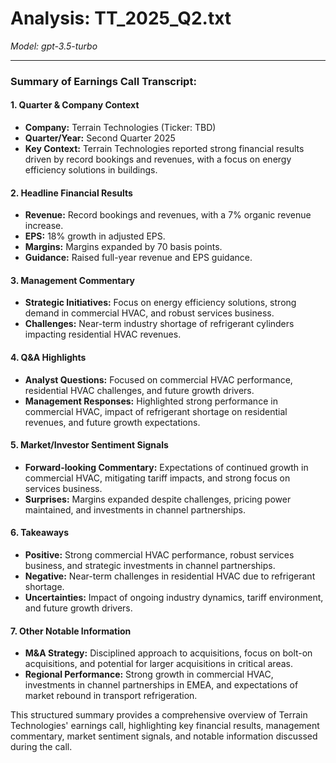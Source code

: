 # Analysis: TT_2025_Q2.txt

*Model: gpt-3.5-turbo*

---

### Summary of Earnings Call Transcript:

#### 1. **Quarter & Company Context**
   - **Company:** Terrain Technologies (Ticker: TBD)
   - **Quarter/Year:** Second Quarter 2025
   - **Key Context:** Terrain Technologies reported strong financial results driven by record bookings and revenues, with a focus on energy efficiency solutions in buildings.

#### 2. **Headline Financial Results**
   - **Revenue:** Record bookings and revenues, with a 7% organic revenue increase.
   - **EPS:** 18% growth in adjusted EPS.
   - **Margins:** Margins expanded by 70 basis points.
   - **Guidance:** Raised full-year revenue and EPS guidance.

#### 3. **Management Commentary**
   - **Strategic Initiatives:** Focus on energy efficiency solutions, strong demand in commercial HVAC, and robust services business.
   - **Challenges:** Near-term industry shortage of refrigerant cylinders impacting residential HVAC revenues.

#### 4. **Q&A Highlights**
   - **Analyst Questions:** Focused on commercial HVAC performance, residential HVAC challenges, and future growth drivers.
   - **Management Responses:** Highlighted strong performance in commercial HVAC, impact of refrigerant shortage on residential revenues, and future growth expectations.

#### 5. **Market/Investor Sentiment Signals**
   - **Forward-looking Commentary:** Expectations of continued growth in commercial HVAC, mitigating tariff impacts, and strong focus on services business.
   - **Surprises:** Margins expanded despite challenges, pricing power maintained, and investments in channel partnerships.

#### 6. **Takeaways**
   - **Positive:** Strong commercial HVAC performance, robust services business, and strategic investments in channel partnerships.
   - **Negative:** Near-term challenges in residential HVAC due to refrigerant shortage.
   - **Uncertainties:** Impact of ongoing industry dynamics, tariff environment, and future growth drivers.

#### 7. **Other Notable Information**
   - **M&A Strategy:** Disciplined approach to acquisitions, focus on bolt-on acquisitions, and potential for larger acquisitions in critical areas.
   - **Regional Performance:** Strong growth in commercial HVAC, investments in channel partnerships in EMEA, and expectations of market rebound in transport refrigeration.

This structured summary provides a comprehensive overview of Terrain Technologies' earnings call, highlighting key financial results, management commentary, market sentiment signals, and notable information discussed during the call.